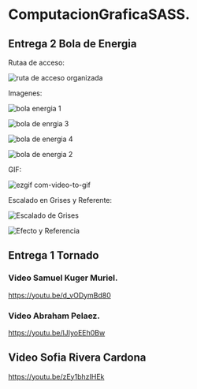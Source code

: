 # ComputacionGraficaSASS.

## Entrega 2 Bola de Energia

Rutaa de acceso:

![ruta de acceso organizada](https://github.com/SKuger57/ComputacionGraficaSASS/assets/78061780/a397dc0d-c1c9-4bba-b49e-f9e54c5f5f3e)

Imagenes:

![bola energia 1](https://github.com/SKuger57/ComputacionGraficaSASS/assets/78061780/6ab92b50-bae7-4e4b-828c-8e8c9e9ce164)


![bola de enrgia 3](https://github.com/SKuger57/ComputacionGraficaSASS/assets/78061780/a7a3e612-fb80-4d90-9b5c-694f7e9ee621)


![bola de energia 4](https://github.com/SKuger57/ComputacionGraficaSASS/assets/78061780/5045377a-06c9-421c-85f4-549913acfcf0)


![bola de energia 2](https://github.com/SKuger57/ComputacionGraficaSASS/assets/78061780/6db6bc68-0316-4f8e-a842-86888f2897db)


GIF:

![ezgif com-video-to-gif ](https://github.com/SKuger57/ComputacionGraficaSASS/assets/78061780/783ff124-aa7f-4de5-b948-fdb56d383528)


Escalado en Grises y Referente:

![Escalado de Grises](https://github.com/SKuger57/ComputacionGraficaSASS/assets/78061780/ad07b9d3-2a63-40a3-bf14-fb7875e0d3d1)



![Efecto y Referencia](https://github.com/SKuger57/ComputacionGraficaSASS/assets/78061780/0cfeed9d-d195-4288-a403-0a121bf4a764)




## Entrega 1 Tornado


### Video Samuel Kuger Muriel.
https://youtu.be/d_vODymBd80

### Video Abraham Pelaez.
https://youtu.be/lJIyoEEh0Bw

## Video Sofia Rivera Cardona
https://youtu.be/zEy1bhzIHEk
